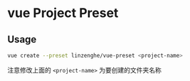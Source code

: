 # vue Project Preset

## Usage

```bash
vue create --preset linzenghe/vue-preset <project-name>
```

注意修改上面的 `<project-name>` 为要创建的文件夹名称
